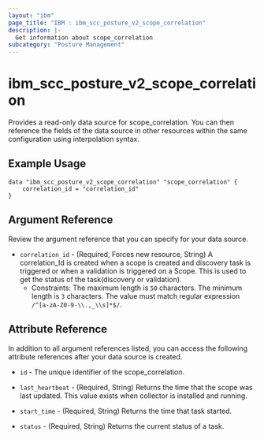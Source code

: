 ```yaml
---
layout: "ibm"
page_title: "IBM : ibm_scc_posture_v2_scope_correlation"
description: |-
  Get information about scope_correlation
subcategory: "Posture Management"
---
```


# ibm_scc_posture_v2_scope_correlation

Provides a read-only data source for scope_correlation. You can then reference the fields of the data source in other resources within the same configuration using interpolation syntax.

## Example Usage

```hcl
data "ibm_scc_posture_v2_scope_correlation" "scope_correlation" {
	correlation_id = "correlation_id"
}
```

## Argument Reference

Review the argument reference that you can specify for your data source.

* `correlation_id` - (Required, Forces new resource, String) A correlation_Id is created when a scope is created and discovery task is triggered or when a validation is triggered on a Scope. This is used to get the status of the task(discovery or validation).
  * Constraints: The maximum length is `50` characters. The minimum length is `3` characters. The value must match regular expression `/^[a-zA-Z0-9-\\.,_\\s]*$/`.

## Attribute Reference

In addition to all argument references listed, you can access the following attribute references after your data source is created.

* `id` - The unique identifier of the scope_correlation.
* `last_heartbeat` - (Required, String) Returns the time that the scope was last updated. This value exists when collector is installed and running.

* `start_time` - (Required, String) Returns the time that task started.

* `status` - (Required, String) Returns the current status of a task.

